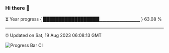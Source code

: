 ### Hi there 👋

⏳ Year progress { ██████████████████▁▁▁▁▁▁▁▁▁▁▁▁ } 63.08 %

---

⏰ Updated on Sat, 19 Aug 2023 06:08:13 GMT

![Progress Bar CI](https://github.com/Shyam-Makwana/GitHub-Actions-Demo/workflows/Progress%20Bar%20CI/badge.svg)
